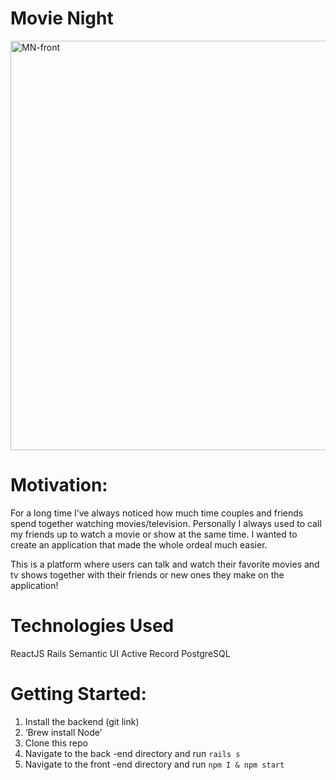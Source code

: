 # Movie Night

<img width="655" alt="MN-front" src="https://user-images.githubusercontent.com/42524503/133537478-bef84ae0-98bf-4672-9049-6e365355d0bd.png">



# Motivation:
For a long time I’ve always noticed how much time couples and friends spend together watching movies/television. Personally I always used to call my friends up to watch a movie or show at the same time. I wanted to create an application that made the whole ordeal much easier. 

This is a platform where users can talk and watch their favorite movies and tv shows together with their friends or new ones they make on the application!




# Technologies Used 
ReactJS
Rails
Semantic UI
Active Record
PostgreSQL

# Getting Started:
1. Install the backend (git link)
2. ‘Brew install Node’
3. Clone this repo
4. Navigate to the back -end directory and run 
`rails s`
5. Navigate to the front -end directory and run 
`npm I & npm start`
